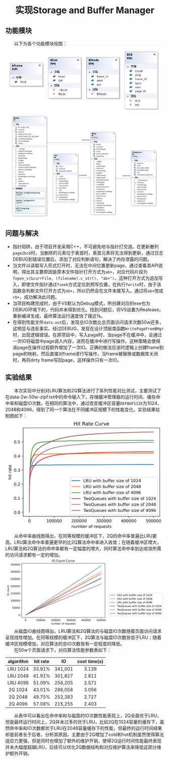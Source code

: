 ﻿
<center>

# 实现Storage and Buffer Manager #

</center>

## 功能模块 ##
&emsp;&emsp;以下为各个功能模块视图：
![](src/uml2.png)
![](src/uml.png)


## 问题与解决 ##
- 指针陷阱，由于项目开发采用C++，不可避免地与指针打交道。在更新散列`page2bcb`时，当删除的元素位于表首时，表首元素将无法得到更新，通过日志DEBUG到错误位置后，添加了对应判断语句，解决了内存泄露的问题。
- 当文件以读取写入形式打开时，无法在中间位置更新page，通过查看其API说明，得出其主要原因是原本文件指针打开方式为`ab+`，对应代码片段为`fopen_s(&currFile, (filename).c_str(), "ab+")`，这种打开方式为追加写入，即使文件指针通过`fseek`方式定位到预写位置，在执行`fwrite`时，由于该函数会判断文件打开方式为`ab+`，所以仍然会在文件末尾写入。通过将`ab+`改成`rb+`，成功解决此问题。
- 当项目构建完成时，由于VS默认为Debug模式，所创建对应的exe也为DEBUG环境下的，代码并未得到优化。找到问题后，将VS设置为Realease，重新编译生成，最终算法运行速度快了接近1s。
- 在得到性能文件`data.out`后，发现总IO次数比总页面访问请求次数50w还多，这明显与违反事实。经过DEBUG，发现在设计顶层类函数`WritePageFromBMgr`时，出现逻辑错误。在原项目中，写入page时，当page不在缓冲中，会通过一次IO将磁盘中page调入内存，进而在缓冲中进行写操作。这种策略会使得该page在操作过程额外增加了一次IO。正确的做法应该时逻辑上创建frame到page的映射，然后直接对frame进行写操作，当frame被替换或数据库关闭时，再将dirty frame写回page，这样操作只有一次IO。

## 实验结果 ##
&emsp;&emsp;本次实验中分别对LRU算法和2Q算法进行了系列性能对比测试，主要测试了在data-2w-50w-zipf.txt中的命令输入下，存储缓冲管理器的运行时间、缓存命中率和磁盘IO次数。在相同的算法中，通过改变缓冲区容量`DEFBUFSIZE`为1024、2048和4096，得到了同一个算法在不同缓冲区规模下的性能变化。实验结果绘制图如下：
![](src/hit_rate.png)
&emsp;&emsp;从命中率曲线图得出，在同等规模的缓冲区下，2Q的命中率普遍比LRU更高，LRU算法命中率普遍更早的比2Q算法命中率进入收敛；在随着缓冲区增大，LRU算法和2Q算法的命中率都有一定幅度的增大，同时算法命中率到达收敛所需的访问请求都有一定的增加。
![](src/IO_count.png)
&emsp;&emsp;从磁盘IO曲线图得出，LRU算法和2Q算法的与磁盘IO次数随着页面访问请求呈现线性增加。在同等规模的缓冲区下，2Q算法与磁盘IO次数皆低于LRU；随着缓冲区规模增加，对应算法的总IO次数皆有一定程度的降低。  
&emsp;&emsp;在50w个页面请求下，对应算法性能参数表如下：
<div class="center">

|algorithm |    hit rate   |  IO     |cost time(s)|
|:--------:|:-------------:|:-------:|:------:|
| LRU 1024 |     33.91%    | 341,001 |  3.139 |
| LRU 2048 |     41.91%    | 301,827 |  2.811 |
| LRU 4096 |     51.09%    | 256,205 |  2.571 |
| 2Q 1024  |     43.01%    | 286,058 |  3.056 |
| 2Q 2048  |     49.75%    | 252,383 |  2.727 |
| 2Q 4096  |     57.08%    | 215,255 |  2.403 |

</div>
&emsp;&emsp;从表中可以看出在命中率和与磁盘的IO次数性能表现上，2Q全面优于LRU，但是最终运行时间上，2Q并未过多的优于LRU，比如2Q在1024容量的缓存下，虽然命中率和IO次数都优于LRU在2048容量缓存下的性能，但最终的运行时间结果却是前者长于后者。分析其原因，主要由于2Q增加了cold和hot机制虽然使得算法适应力更强，但是同时也增加了额外的维护开销，使得2Q运行时间性能最终表现并未大幅度超越LRU，后续可以优化2Q数据结构和对应维护算法来降低这部分维护额外开销。